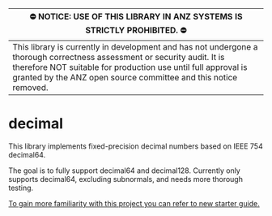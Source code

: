 |:no_entry: NOTICE: USE OF THIS LIBRARY IN ANZ SYSTEMS IS STRICTLY PROHIBITED. :no_entry:|
|-|
|This library is currently in development and has not undergone a thorough correctness assessment or security audit. It is therefore NOT suitable for production use until full approval is granted by the ANZ open source committee and this notice removed.|

# decimal

This library implements fixed-precision decimal numbers based on IEEE 754
decimal64.

The goal is to fully support decimal64 and decimal128. Currently only supports
decimal64, excluding subnormals, and needs more thorough testing.

[To gain more familiarity with this project you can refer to new starter guide.](docs/newStarters.md)